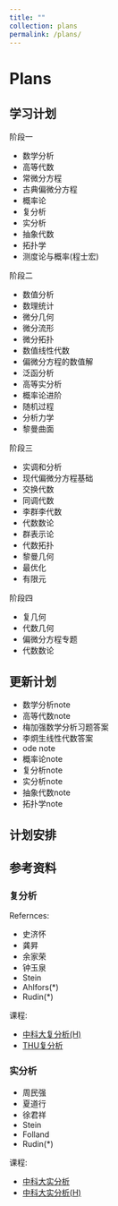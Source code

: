 ```yaml
---
title: ""
collection: plans
permalink: /plans/
---
```


# Plans

## 学习计划

阶段一

- 数学分析
- 高等代数
- 常微分方程
- 古典偏微分方程
- 概率论
- 复分析
- 实分析
- 抽象代数
- 拓扑学
- 测度论与概率(程士宏)

阶段二

- 数值分析
- 数理统计
- 微分几何
- 微分流形
- 微分拓扑
- 数值线性代数
- 偏微分方程的数值解
- 泛函分析
- 高等实分析
- 概率论进阶
- 随机过程
- 分析力学
- 黎曼曲面

阶段三

- 实调和分析
- 现代偏微分方程基础
- 交换代数
- 同调代数
- 李群李代数
- 代数数论
- 群表示论
- 代数拓扑
- 黎曼几何
- 最优化
- 有限元

阶段四

- 复几何
- 代数几何
- 偏微分方程专题
- 代数数论

## 更新计划

- 数学分析note
- 高等代数note
- 梅加强数学分析习题答案
- 李炯生线性代数答案
- ode note
- 概率论note
- 复分析note
- 实分析note
- 抽象代数note
- 拓扑学note

## 计划安排




## 参考资料

### 复分析

Refernces:

- 史济怀
- 龚昇
- 余家荣
- 钟玉泉
- Stein
- Ahlfors(*)
- Rudin(*)

课程:

- [中科大复分析(H)](https://tysunseven.github.io/video/Complex%20Analysis%202020S.html)
- [THU复分析](https://www.bilibili.com/video/BV1US4y1F77R/)

### 实分析

- 周民强
- 夏道行
- 徐君祥
- Stein
- Folland
- Rudin(*)

课程:

- [中科大实分析](https://tysunseven.github.io/video/Real_Analysis_2022.html)
- [中科大实分析(H)](https://tysunseven.github.io/video/Real_Analysis_2020.html)
